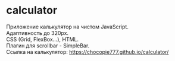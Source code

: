 # calculator
Приложение калькулятор на чистом JavaScript.<br />
Адаптивность до 320px.<br />
CSS (Grid, FlexBox...), HTML.<br />
Плагин для scrollbar - SimpleBar.<br />
Ссылка на калькулятор: https://chocopie777.github.io/calculator/
